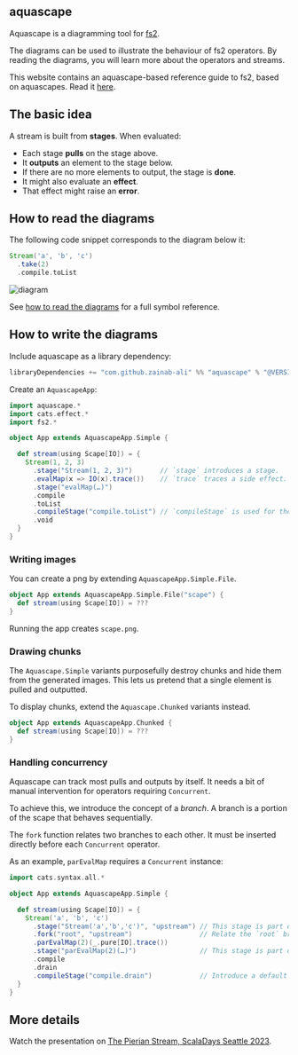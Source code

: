 ## aquascape

Aquascape is a diagramming tool for [fs2](https://github.com/typelevel/fs2).

The diagrams can be used to illustrate the behaviour of fs2 operators. By reading the diagrams, you will learn more about the operators and streams.

This website contains an aquascape-based reference guide to fs2, based on aquascapes. Read it [here](reference/README.md).

## The basic idea

A stream is built from **stages**. When evaluated:

 - Each stage **pulls** on the stage above.
 - It **outputs** an element to the stage below.
 - If there are no more elements to output, the stage is **done**.
 - It might also evaluate an **effect**.
 - That effect might raise an **error**.

## How to read the diagrams

The following code snippet corresponds to the diagram below it:

```scala
Stream('a', 'b', 'c')
  .take(2)
  .compile.toList
```

![diagram](basic-example.png)

See [how to read the diagrams](how-to-read-the-diagrams.md) for a full symbol reference.

## How to write the diagrams

Include aquascape as a library dependency:

```scala
libraryDependencies += "com.github.zainab-ali" %% "aquascape" % "@VERSION@"
```

Create an `AquascapeApp`:

```scala mdoc
import aquascape.*
import cats.effect.*
import fs2.*

object App extends AquascapeApp.Simple {

  def stream(using Scape[IO]) = {
    Stream(1, 2, 3)
      .stage("Stream(1, 2, 3)")       // `stage` introduces a stage.
      .evalMap(x => IO(x).trace())    // `trace` traces a side effect.
      .stage("evalMap(…)")
      .compile
      .toList
      .compileStage("compile.toList") // `compileStage` is used for the final stage.
      .void
  }
}
```

### Writing images

You can create a png by extending `AquascapeApp.Simple.File`.

```scala mdoc:nest
object App extends AquascapeApp.Simple.File("scape") {
  def stream(using Scape[IO]) = ???
}
```

Running the app creates `scape.png`.

### Drawing chunks

The `Aquascape.Simple` variants purposefully destroy chunks and hide them from the generated images. This lets us pretend that a single element is pulled and outputted.

To display chunks, extend the `Aquascape.Chunked` variants instead.

```scala mdoc:nest
object App extends AquascapeApp.Chunked {
  def stream(using Scape[IO]) = ???
}
```
### Handling concurrency

Aquascape can track most pulls and outputs by itself. It needs a bit of manual intervention for operators requiring `Concurrent`.

To achieve this, we introduce the concept of a *branch*. A branch is a portion of the scape that behaves sequentially.

The `fork` function relates two branches to each other. It must be inserted directly before each `Concurrent` operator.

As an example, `parEvalMap` requires a `Concurrent` instance:

```scala mdoc:nest
import cats.syntax.all.*

object App extends AquascapeApp.Simple {

  def stream(using Scape[IO]) = {
    Stream('a', 'b', 'c')
      .stage("Stream('a','b','c')", "upstream") // This stage is part of the `upstream` branch.
      .fork("root", "upstream")                 // Relate the `root` branch to the `upstream` branch.
      .parEvalMap(2)(_.pure[IO].trace())
      .stage("parEvalMap(2)(…)")                // This stage is part of the default `root` branch.
      .compile
      .drain
      .compileStage("compile.drain")            // Introduce a default branch named `root`.
  }
}
```

## More details

Watch the presentation on [The Pierian Stream, ScalaDays Seattle 2023](https://www.youtube.com/watch?v=q85Wi_485Es).
